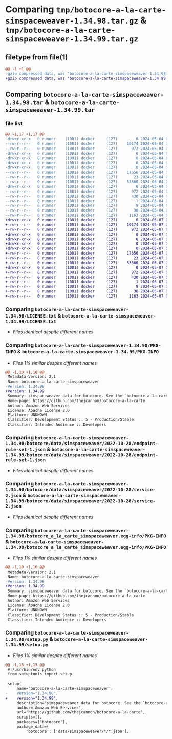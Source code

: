 # Comparing `tmp/botocore-a-la-carte-simspaceweaver-1.34.98.tar.gz` & `tmp/botocore-a-la-carte-simspaceweaver-1.34.99.tar.gz`

## filetype from file(1)

```diff
@@ -1 +1 @@
-gzip compressed data, was "botocore-a-la-carte-simspaceweaver-1.34.98.tar", last modified: Sat May  4 01:01:39 2024, max compression
+gzip compressed data, was "botocore-a-la-carte-simspaceweaver-1.34.99.tar", last modified: Tue May  7 01:02:41 2024, max compression
```

## Comparing `botocore-a-la-carte-simspaceweaver-1.34.98.tar` & `botocore-a-la-carte-simspaceweaver-1.34.99.tar`

### file list

```diff
@@ -1,17 +1,17 @@
-drwxr-xr-x   0 runner    (1001) docker     (127)        0 2024-05-04 01:01:39.558252 botocore-a-la-carte-simspaceweaver-1.34.98/
--rw-r--r--   0 runner    (1001) docker     (127)    10174 2024-05-04 01:01:39.000000 botocore-a-la-carte-simspaceweaver-1.34.98/LICENSE.txt
--rw-r--r--   0 runner    (1001) docker     (127)      972 2024-05-04 01:01:39.558252 botocore-a-la-carte-simspaceweaver-1.34.98/PKG-INFO
-drwxr-xr-x   0 runner    (1001) docker     (127)        0 2024-05-04 01:01:39.558252 botocore-a-la-carte-simspaceweaver-1.34.98/botocore/
-drwxr-xr-x   0 runner    (1001) docker     (127)        0 2024-05-04 01:01:39.558252 botocore-a-la-carte-simspaceweaver-1.34.98/botocore/data/
-drwxr-xr-x   0 runner    (1001) docker     (127)        0 2024-05-04 01:01:39.558252 botocore-a-la-carte-simspaceweaver-1.34.98/botocore/data/simspaceweaver/
-drwxr-xr-x   0 runner    (1001) docker     (127)        0 2024-05-04 01:01:39.558252 botocore-a-la-carte-simspaceweaver-1.34.98/botocore/data/simspaceweaver/2022-10-28/
--rw-r--r--   0 runner    (1001) docker     (127)    17656 2024-05-04 01:01:11.000000 botocore-a-la-carte-simspaceweaver-1.34.98/botocore/data/simspaceweaver/2022-10-28/endpoint-rule-set-1.json
--rw-r--r--   0 runner    (1001) docker     (127)       23 2024-05-04 01:01:11.000000 botocore-a-la-carte-simspaceweaver-1.34.98/botocore/data/simspaceweaver/2022-10-28/paginators-1.json
--rw-r--r--   0 runner    (1001) docker     (127)    53660 2024-05-04 01:01:11.000000 botocore-a-la-carte-simspaceweaver-1.34.98/botocore/data/simspaceweaver/2022-10-28/service-2.json
-drwxr-xr-x   0 runner    (1001) docker     (127)        0 2024-05-04 01:01:39.558252 botocore-a-la-carte-simspaceweaver-1.34.98/botocore_a_la_carte_simspaceweaver.egg-info/
--rw-r--r--   0 runner    (1001) docker     (127)      972 2024-05-04 01:01:39.000000 botocore-a-la-carte-simspaceweaver-1.34.98/botocore_a_la_carte_simspaceweaver.egg-info/PKG-INFO
--rw-r--r--   0 runner    (1001) docker     (127)      430 2024-05-04 01:01:39.000000 botocore-a-la-carte-simspaceweaver-1.34.98/botocore_a_la_carte_simspaceweaver.egg-info/SOURCES.txt
--rw-r--r--   0 runner    (1001) docker     (127)        1 2024-05-04 01:01:39.000000 botocore-a-la-carte-simspaceweaver-1.34.98/botocore_a_la_carte_simspaceweaver.egg-info/dependency_links.txt
--rw-r--r--   0 runner    (1001) docker     (127)        9 2024-05-04 01:01:39.000000 botocore-a-la-carte-simspaceweaver-1.34.98/botocore_a_la_carte_simspaceweaver.egg-info/top_level.txt
--rw-r--r--   0 runner    (1001) docker     (127)       38 2024-05-04 01:01:39.558252 botocore-a-la-carte-simspaceweaver-1.34.98/setup.cfg
--rw-r--r--   0 runner    (1001) docker     (127)     1163 2024-05-04 01:01:39.000000 botocore-a-la-carte-simspaceweaver-1.34.98/setup.py
+drwxr-xr-x   0 runner    (1001) docker     (127)        0 2024-05-07 01:02:41.608096 botocore-a-la-carte-simspaceweaver-1.34.99/
+-rw-r--r--   0 runner    (1001) docker     (127)    10174 2024-05-07 01:02:41.000000 botocore-a-la-carte-simspaceweaver-1.34.99/LICENSE.txt
+-rw-r--r--   0 runner    (1001) docker     (127)      972 2024-05-07 01:02:41.608096 botocore-a-la-carte-simspaceweaver-1.34.99/PKG-INFO
+drwxr-xr-x   0 runner    (1001) docker     (127)        0 2024-05-07 01:02:41.604096 botocore-a-la-carte-simspaceweaver-1.34.99/botocore/
+drwxr-xr-x   0 runner    (1001) docker     (127)        0 2024-05-07 01:02:41.604096 botocore-a-la-carte-simspaceweaver-1.34.99/botocore/data/
+drwxr-xr-x   0 runner    (1001) docker     (127)        0 2024-05-07 01:02:41.604096 botocore-a-la-carte-simspaceweaver-1.34.99/botocore/data/simspaceweaver/
+drwxr-xr-x   0 runner    (1001) docker     (127)        0 2024-05-07 01:02:41.604096 botocore-a-la-carte-simspaceweaver-1.34.99/botocore/data/simspaceweaver/2022-10-28/
+-rw-r--r--   0 runner    (1001) docker     (127)    17656 2024-05-07 01:02:11.000000 botocore-a-la-carte-simspaceweaver-1.34.99/botocore/data/simspaceweaver/2022-10-28/endpoint-rule-set-1.json
+-rw-r--r--   0 runner    (1001) docker     (127)       23 2024-05-07 01:02:11.000000 botocore-a-la-carte-simspaceweaver-1.34.99/botocore/data/simspaceweaver/2022-10-28/paginators-1.json
+-rw-r--r--   0 runner    (1001) docker     (127)    53660 2024-05-07 01:02:11.000000 botocore-a-la-carte-simspaceweaver-1.34.99/botocore/data/simspaceweaver/2022-10-28/service-2.json
+drwxr-xr-x   0 runner    (1001) docker     (127)        0 2024-05-07 01:02:41.608096 botocore-a-la-carte-simspaceweaver-1.34.99/botocore_a_la_carte_simspaceweaver.egg-info/
+-rw-r--r--   0 runner    (1001) docker     (127)      972 2024-05-07 01:02:41.000000 botocore-a-la-carte-simspaceweaver-1.34.99/botocore_a_la_carte_simspaceweaver.egg-info/PKG-INFO
+-rw-r--r--   0 runner    (1001) docker     (127)      430 2024-05-07 01:02:41.000000 botocore-a-la-carte-simspaceweaver-1.34.99/botocore_a_la_carte_simspaceweaver.egg-info/SOURCES.txt
+-rw-r--r--   0 runner    (1001) docker     (127)        1 2024-05-07 01:02:41.000000 botocore-a-la-carte-simspaceweaver-1.34.99/botocore_a_la_carte_simspaceweaver.egg-info/dependency_links.txt
+-rw-r--r--   0 runner    (1001) docker     (127)        9 2024-05-07 01:02:41.000000 botocore-a-la-carte-simspaceweaver-1.34.99/botocore_a_la_carte_simspaceweaver.egg-info/top_level.txt
+-rw-r--r--   0 runner    (1001) docker     (127)       38 2024-05-07 01:02:41.608096 botocore-a-la-carte-simspaceweaver-1.34.99/setup.cfg
+-rw-r--r--   0 runner    (1001) docker     (127)     1163 2024-05-07 01:02:41.000000 botocore-a-la-carte-simspaceweaver-1.34.99/setup.py
```

### Comparing `botocore-a-la-carte-simspaceweaver-1.34.98/LICENSE.txt` & `botocore-a-la-carte-simspaceweaver-1.34.99/LICENSE.txt`

 * *Files identical despite different names*

### Comparing `botocore-a-la-carte-simspaceweaver-1.34.98/PKG-INFO` & `botocore-a-la-carte-simspaceweaver-1.34.99/PKG-INFO`

 * *Files 1% similar despite different names*

```diff
@@ -1,10 +1,10 @@
 Metadata-Version: 2.1
 Name: botocore-a-la-carte-simspaceweaver
-Version: 1.34.98
+Version: 1.34.99
 Summary: simspaceweaver data for botocore. See the `botocore-a-la-carte` package for more info.
 Home-page: https://github.com/thejcannon/botocore-a-la-carte
 Author: Amazon Web Services
 License: Apache License 2.0
 Platform: UNKNOWN
 Classifier: Development Status :: 5 - Production/Stable
 Classifier: Intended Audience :: Developers
```

### Comparing `botocore-a-la-carte-simspaceweaver-1.34.98/botocore/data/simspaceweaver/2022-10-28/endpoint-rule-set-1.json` & `botocore-a-la-carte-simspaceweaver-1.34.99/botocore/data/simspaceweaver/2022-10-28/endpoint-rule-set-1.json`

 * *Files identical despite different names*

### Comparing `botocore-a-la-carte-simspaceweaver-1.34.98/botocore/data/simspaceweaver/2022-10-28/service-2.json` & `botocore-a-la-carte-simspaceweaver-1.34.99/botocore/data/simspaceweaver/2022-10-28/service-2.json`

 * *Files identical despite different names*

### Comparing `botocore-a-la-carte-simspaceweaver-1.34.98/botocore_a_la_carte_simspaceweaver.egg-info/PKG-INFO` & `botocore-a-la-carte-simspaceweaver-1.34.99/botocore_a_la_carte_simspaceweaver.egg-info/PKG-INFO`

 * *Files 1% similar despite different names*

```diff
@@ -1,10 +1,10 @@
 Metadata-Version: 2.1
 Name: botocore-a-la-carte-simspaceweaver
-Version: 1.34.98
+Version: 1.34.99
 Summary: simspaceweaver data for botocore. See the `botocore-a-la-carte` package for more info.
 Home-page: https://github.com/thejcannon/botocore-a-la-carte
 Author: Amazon Web Services
 License: Apache License 2.0
 Platform: UNKNOWN
 Classifier: Development Status :: 5 - Production/Stable
 Classifier: Intended Audience :: Developers
```

### Comparing `botocore-a-la-carte-simspaceweaver-1.34.98/setup.py` & `botocore-a-la-carte-simspaceweaver-1.34.99/setup.py`

 * *Files 1% similar despite different names*

```diff
@@ -1,13 +1,13 @@
 #!/usr/bin/env python
 from setuptools import setup
 
 setup(
     name='botocore-a-la-carte-simspaceweaver',
-    version="1.34.98",
+    version="1.34.99",
     description='simspaceweaver data for botocore. See the `botocore-a-la-carte` package for more info.',
     author='Amazon Web Services',
     url='https://github.com/thejcannon/botocore-a-la-carte',
     scripts=[],
     packages=["botocore"],
     package_data={
         'botocore': ['data/simspaceweaver/*/*.json'],
```


